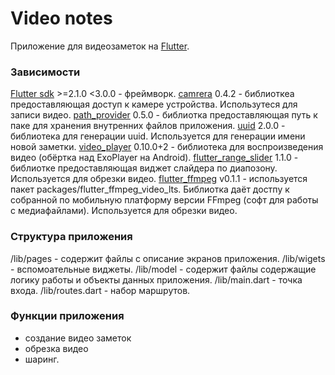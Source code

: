 # Video notes

Приложение для видеозаметок на [Flutter](https://flutter.dev).

### Зависимости

[Flutter sdk](https://github.com/flutter/flutter) >=2.1.0 <3.0.0 - фреймворк.
[camrera](https://pub.dartlang.org/packages/camera) 0.4.2 - библиоткеа предоставляющая доступ к камере устройства. Использутеся для записи видео.
[path_provider](https://pub.dartlang.org/packages/path_provider) 0.5.0 - библиотка предоставляющая путь к паке для хранения внутренних файлов приложения.
[uuid](https://pub.dartlang.org/packages/uuid) 2.0.0 - библиотека для генерации uuid. Используется для генерации имени новой заметки.
[video_player](https://pub.dartlang.org/packages/video_player) 0.10.0+2 - библиотека для воспроизведения видео (обёртка над ExoPlayer на Android).
[flutter_range_slider](https://pub.dartlang.org/packages/flutter_range_slider) 1.1.0 - библиотке предоставляющая виджет слайдера по диапозону. Используется для обрезки видео.
[flutter_ffmpeg](https://pub.dartlang.org/packages/flutter_ffmpeg) v0.1.1 -
используется пакет packages/flutter_ffmpeg_video_lts. Библиотка даёт достпу к собранной по мобильную платформу версии FFmpeg (софт для работы с медиафайлами). Используется для обрезки видео.

### Структура приложения

/lib/pages - содержит файлы с описание экранов приложения.
/lib/wigets - вспомоательные виджеты.
/lib/model - содержит файлы содержащие логику работы и объекты данных приложения.
/lib/main.dart - точка входа.
/lib/routes.dart - набор маршрутов.

### Функции приложения

- создание видео заметок
- обрезка видео
- шаринг.